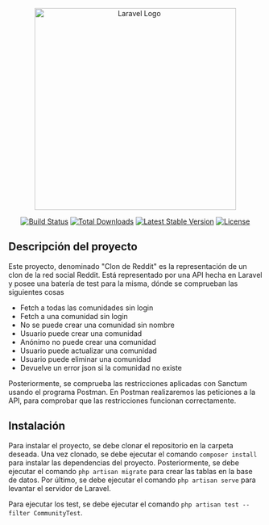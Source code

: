 <p align="center"><a href="https://laravel.com" target="_blank"><img src="https://raw.githubusercontent.com/laravel/art/master/logo-lockup/5%20SVG/2%20CMYK/1%20Full%20Color/laravel-logolockup-cmyk-red.svg" width="400" alt="Laravel Logo"></a></p>

<p align="center">
<a href="https://github.com/laravel/framework/actions"><img src="https://github.com/laravel/framework/workflows/tests/badge.svg" alt="Build Status"></a>
<a href="https://packagist.org/packages/laravel/framework"><img src="https://img.shields.io/packagist/dt/laravel/framework" alt="Total Downloads"></a>
<a href="https://packagist.org/packages/laravel/framework"><img src="https://img.shields.io/packagist/v/laravel/framework" alt="Latest Stable Version"></a>
<a href="https://packagist.org/packages/laravel/framework"><img src="https://img.shields.io/packagist/l/laravel/framework" alt="License"></a>
</p>

## Descripción del proyecto

Este proyecto, denominado "Clon de Reddit" es la representación de un clon de la red social Reddit. Está representado por una API hecha en Laravel y posee una batería de test para la misma, dónde se comprueban las siguientes cosas

- Fetch a todas las comunidades sin login
- Fetch a una comunidad sin login
- No se puede crear una comunidad sin nombre
- Usuario puede crear una comunidad
- Anónimo no puede crear una comunidad
- Usuario puede actualizar una comunidad
- Usuario puede eliminar una comunidad
- Devuelve un error json si la comunidad no existe

Posteriormente, se comprueba las restricciones aplicadas con Sanctum usando el programa Postman. En Postman realizaremos las peticiones a la API, para comprobar que las restricciones funcionan correctamente.

## Instalación

Para instalar el proyecto, se debe clonar el repositorio en la carpeta deseada. Una vez clonado, se debe ejecutar el comando `composer install` para instalar las dependencias del proyecto. Posteriormente, se debe ejecutar el comando `php artisan migrate` para crear las tablas en la base de datos. Por último, se debe ejecutar el comando `php artisan serve` para levantar el servidor de Laravel.

Para ejecutar los test, se debe ejecutar el comando `php artisan test --filter CommunityTest`.
